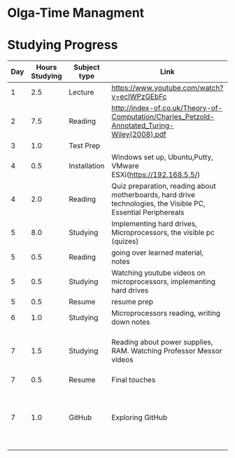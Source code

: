 # Olga-Time Managment
# Studying Progress

Day | Hours Studying | Subject type | Link | My Notes |
------------ | ------------- | ------------- | ------------- | ---------------
1 | 2.5 | Lecture | https://www.youtube.com/watch?v=ecIWPzGEbFc | done
2 | 7.5 | Reading | http://index-of.co.uk/Theory-of-Computation/Charles_Petzold-Annotated_Turing-Wiley(2008).pdf | done
3 | 1.0 | Test Prep | 
4 | 0.5 | Installation | Windows set up, Ubuntu,Putty, VMware ESXi(https://192.168.5.5/)
4 | 2.0 | Reading | Quiz preparation, reading about motherboards, hard drive technologies, the Visible PC, Essential Periphereals
5 | 8.0 | Studying | Implementing hard drives, Microprocessors, the visible pc (quizes) 
5 | 0.5 | Reading | going over learned material,  notes
5 | 0.5 | Studying | Watching youtube videos on microprocessors, implementing hard drives
5 | 0.5 | Resume | resume prep 
6 | 1.0 | Studying |  Microprocessors reading, writing down notes
7 | 1.5 | Studying | Reading about power supplies, RAM. Watching Professor Messor videos | Pr Messor is really great channel
7 | 0.5 | Resume | Final touches
7 | 1.0 | GitHub | Exploring GitHub |Honestly don't know what im doing, but i'm trying :) 

